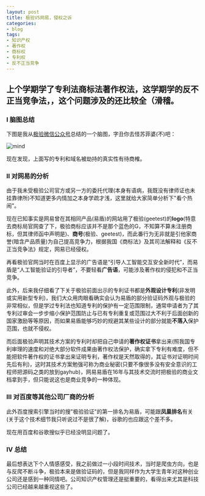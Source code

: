 ```yaml
---
layout: post
title: 极验VS网易，侵权之诉
categories:
- blog
tags:
- 知识产权
- 著作权
- 商标权
- 专利权
- 反不正当竞争
---
```




## 上个学期学了专利法商标法著作权法，这学期学的反不正当竞争法，，这个问题涉及的还比较全（滑稽。

### Ⅰ 脑图总结

下图是我从[极验微信公众号](https://link.zhihu.com/?target=https%3A//mp.weixin.qq.com/s%3F__biz%3DMzI2MDE5MTQxNg%3D%3D%26mid%3D2649690073%26idx%3D1%26sn%3Da1377223ba996ec51512dc1a22ea376c%26chksm%3Df276ca0ec5014318ab21cd4c9b875a63fdbe9d6441eadce51aed0f33451f13342296a0426df2%26mpshare%3D1%26scene%3D2%26srcid%3D0917wwWU6785p2zn7wviNxH5%26from%3Dtimeline%26ascene%3D2%26devicetype%3Dandroid-22%26version%3D26060739%26nettype%3Dcmnet%26abtest_cookie%3DBAABAAoACwASABMABAAjlx4AWZkeAGGZHgBsmR4AAAA%253D%26lang%3Dzh_CN%26pass_ticket%3Dg7qQ%252F%252BK0h3H0XSDlMU5REAYm%252Frv47QrBQFISrTp4pBnMVbg%252FdnpY5Q7hGELadJoG%26wx_header%3D1)总结的一个脑图，字丑你去怪苏菲婆(不)吧：

![mind](http://q81m2s09z.bkt.clouddn.com/mind.JPG)

现在发现，上面写的专利和域名被劫持的真实性有待商榷。

### Ⅱ 对网易的分析

由于我未受极验公司官方或另一方的委托代理(本身有语病，我既没有律师证也未挂靠律所)不知道更多内情加之本身学疏才浅，这里就给大家简单分析下"看个热闹"。

现在已知事实是网易曾在其相同产品(易盾)的网站用了极验(geetest)的<strong>logo</strong>(特意去商标局官网查了下，极验商标应该并不是那个蓝色的G，不知算不算未注册商标，但其律师函中声明是)、<strong>商号</strong>(极验、geetest)，而此番行为无非就是引他家商誉(暗含产品质量)为自己提高竞争力，根据我国《商标法》及其司法解释和《反不正当竞争法》规定，网易已经侵权。

再看极验官网当时在百度上显示的广告语是“引导人工智能交互安全新时代”，而易盾是“人工智能验证的引导者”，不要轻看<strong>广告语</strong>，可能涉及著作权的侵犯和不正当竞争。

此外，后来我仔细看了下关于极验前面出示的专利证书都是<strong>外观设计专利</strong>(非发明或实用新型专利)，我们大众用肉眼看确实会认为易盾的部分验证码外观与极验的非常相似，但是学过专利法也知道专利的保护有一定范围限制，通常申请者为了其专利过审会一步步缩小保护范围防止与已有专利重复或范围过大不利于后面创新的国家激励等等原因，而如果易盾能够巧妙的规避其某些设计的部分就能<strong>不落入</strong>保护范围，也就不侵权。

而后面极验声明其技术方案的专利时却把自己申请的<strong>著作权证书</strong>拿出来(照我国专利审理的速度和对绝大部分软件成果由著作权法保护，确实拿下专利有难度，但不能把软件著作权的证书拿出来证明专利，著作权是天然取得的，其证书对证明时间先后有利)，这时其技术方案勉强可称为商业秘密(只要不像很多没有安全意识的工程师把源码之类的放到gayhub)，网易易盾在16年与其技术交流时把极验的商业文档拿到手，但只能说这也是商业竞争的一种体现。

### Ⅲ 对百度等其他公司厂商的分析

此外百度搜索引擎当时的搜"极验验证"的第一排名为易盾，可能跟<strong>凤巢排名</strong>有关(关于这个技术细节我只听说过不是很了解)，谷歌的也应跟这个差不多。

现在用百度和谷歌搜似乎已经没明显问题了。

### Ⅳ 总结

最后想表达下个人情感感受，我之前做过一小段时间技术，当时是爬虫方向，也是与反爬不断斗争，极验本来是做验证码的，但是我同样作为大学生青年对这种创业公司还是感到一种同情吧。公司知识产权管理还是挺重要的，看得出来尤其是科技公司已经越来越重视这些了。








